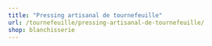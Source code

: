 ```yaml
---
title: "Pressing artisanal de tournefeuille"
url: /tournefeuille/pressing-artisanal-de-tournefeuille/
shop: blanchisserie
---
```

